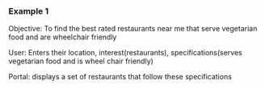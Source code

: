 ### Example 1

Objective: To find the best rated restaurants near me that serve vegetarian food and are wheelchair friendly

User: Enters their location, interest(restaurants), specifications(serves vegetarian food and is wheel chair friendly)

Portal: displays a set of restaurants that follow these specifications  
